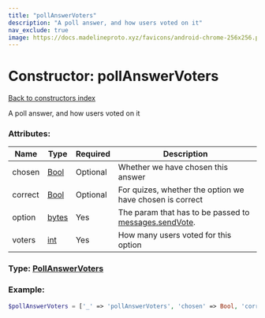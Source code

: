 ```yaml
---
title: "pollAnswerVoters"
description: "A poll answer, and how users voted on it"
nav_exclude: true
image: https://docs.madelineproto.xyz/favicons/android-chrome-256x256.png
---
```

# Constructor: pollAnswerVoters  
[Back to constructors index](index.md)



A poll answer, and how users voted on it

### Attributes:

| Name     |    Type       | Required | Description |
|----------|---------------|----------|-------------|
|chosen|[Bool](../types/Bool.md) | Optional|Whether we have chosen this answer|
|correct|[Bool](../types/Bool.md) | Optional|For quizes, whether the option we have chosen is correct|
|option|[bytes](../types/bytes.md) | Yes|The param that has to be passed to [messages.sendVote](../methods/messages.sendVote.md).|
|voters|[int](../types/int.md) | Yes|How many users voted for this option|



### Type: [PollAnswerVoters](../types/PollAnswerVoters.md)


### Example:

```php
$pollAnswerVoters = ['_' => 'pollAnswerVoters', 'chosen' => Bool, 'correct' => Bool, 'option' => 'bytes', 'voters' => int];
```  
